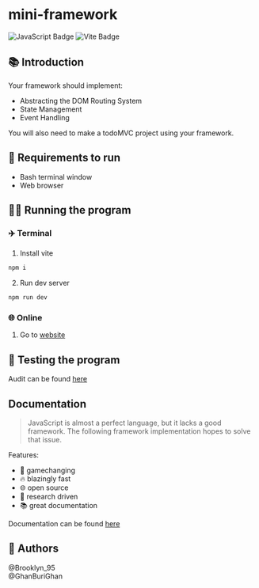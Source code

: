 # mini-framework

![JavaScript Badge](https://img.shields.io/badge/JavaScript-F7DF1E?logo=javascript&logoColor=000&style=flat)
![Vite Badge](https://img.shields.io/badge/Vite-646CFF?logo=vite&logoColor=fff&style=flat)

## 📚 Introduction

Your framework should implement:

- Abstracting the DOM Routing System
- State Management
- Event Handling
  
You will also need to make a todoMVC project using your framework.

## 👟 Requirements to run

- Bash terminal window
- Web browser

## 🏃‍♂️ Running the program

### ✈️ Terminal

1. Install vite

```bash
npm i
```

2. Run dev server

```bash
npm run dev
```

### 🌐 Online

1. Go to [website](https://master--sprightly-churros-f27bdd.netlify.app/)

## 🧪 Testing the program

Audit can be found [here](https://github.com/01-edu/public/tree/master/subjects/mini-framework/audit)

## Documentation

> JavaScript is almost a perfect language, but it lacks a good framework. The following framework implementation hopes to solve that issue.

Features:

- 🤯 gamechanging
- 🔥 blazingly fast
- 🌐 open source
- 🔬 research driven
- 📚 great documentation

Documentation can be found [here](./framework/README.md)

## 🤴 Authors

@Brooklyn_95 \
@GhanBuriGhan
